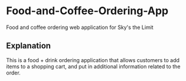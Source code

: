 # Food-and-Coffee-Ordering-App
Food and coffee ordering web application for Sky's the Limit

## Explanation
This is a food + drink ordering application that allows customers to add items to a shopping cart, and put in additional information related to the order.

